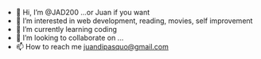 - 👋 Hi, I’m @JAD200 ...or Juan if you want
- 👀 I’m interested in web development, reading, movies, self improvement
- 🌱 I’m currently learning coding
- 💞️ I’m looking to collaborate on ...
- 📫 How to reach me juandipasquo@gmail.com

<!---
JAD200/JAD200 is a ✨ special ✨ repository because its `README.md` (this file) appears on your GitHub profile.
You can click the Preview link to take a look at your changes.
--->
